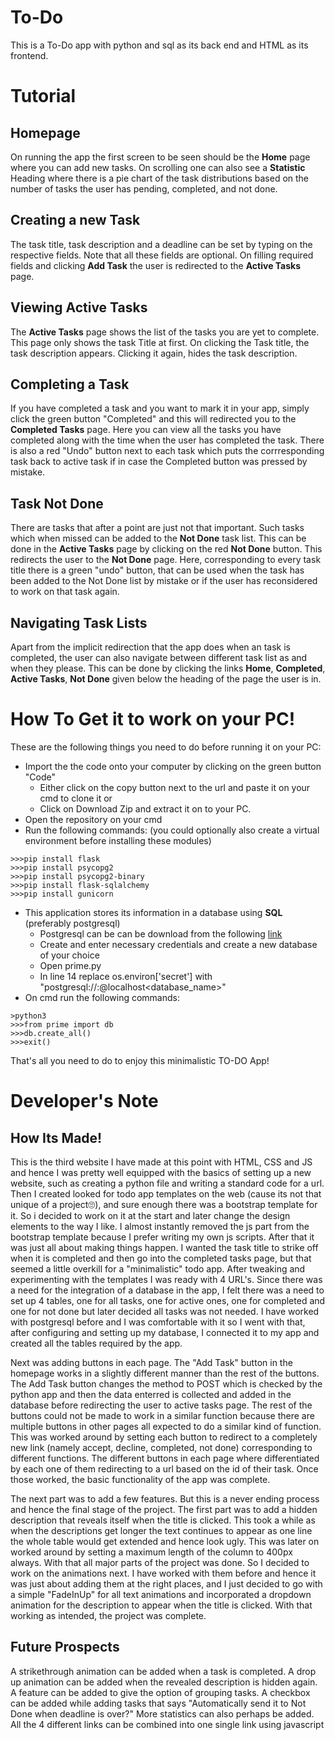 # To-Do

This is a To-Do app with python and sql as its back end and HTML as its frontend.

# Tutorial
## Homepage
On running the app the first screen to be seen should be the **Home** page where you can add new tasks. On scrolling one can also see a **Statistic** Heading where there is a pie chart of the task distributions based on the number of tasks the user has pending, completed, and not done.

## Creating a new Task
The task title, task description and a deadline can be set by typing on the respective fields. Note that all these fields are optional. On filling required fields and clicking **Add Task** the user is redirected to the **Active Tasks** page.

## Viewing Active Tasks
The **Active Tasks** page shows the list of the tasks you are yet to complete. This page only shows the task Title at first. On clicking the Task title, the task description appears. Clicking it again, hides the task description.

## Completing a Task
If you have completed a task and you want to mark it in your app, simply click the green button "Completed" and this will redirected you to the **Completed Tasks** page. Here you can view all the tasks you have completed along with the time when the user has completed the task. There is also a red "Undo" button next to each task which puts the corrresponding task back to active task if in case the Completed button was pressed by mistake.

## Task Not Done
There are tasks that after a point are just not that important. Such tasks which when missed can be added to the **Not Done** task list. This can be done in the **Active Tasks** page by clicking on the red **Not Done** button. This redirects the user to the **Not Done** page. Here, corresponding to every task title there is a green "undo" button, that can be used when the task has been added to the Not Done list by mistake or if the user has reconsidered to work on that task again.

## Navigating Task Lists
Apart from the implicit redirection that the app does when an task is completed, the user can also navigate between different task list as and when they please. This can be done by clicking the links **Home**, **Completed**, **Active Tasks**, **Not Done** given below the heading of the page the user is in.

# How To Get it to work on your PC!

These are the following things you need to do before running it on your PC:
- Import the the code onto your computer by clicking on the green button "Code"
    - Either click on the copy button next to the url and paste it on your cmd to clone it or
    - Click on Download Zip and extract it on to your PC.
- Open the repository on your cmd
- Run the following commands: (you could optionally also create a virtual environment before installing these modules)
```
>>>pip install flask
>>>pip install psycopg2
>>>pip install psycopg2-binary
>>>pip install flask-sqlalchemy
>>>pip install gunicorn
```
- This application stores its information in a database using **SQL** (preferably postgresql)
    - Postgresql can be can be download from the following [link](https://www.postgresql.org/download/)
    - Create and enter necessary credentials and create a new database of your choice
    - Open prime.py
    - In line 14 replace os.environ\['secret'] with "postgresql://<username>:<password>@localhost<database_name>"
- On cmd run the following commands:
```
>python3
>>>from prime import db
>>>db.create_all()
>>>exit()
```

That's all you need to do to enjoy this minimalistic TO-DO App!

# Developer's Note
## How Its Made!
This is the third website I have made at this point with HTML, CSS and JS and hence I was pretty well equipped with the basics of setting up a new website, such as creating a python file and writing a standard code for a url. Then I created looked for todo app templates on the web (cause its not that unique of a project🙄), and sure enough there was a bootstrap template for it. So i decided to work on it at the start and later change the design elements to the way I like. I almost instantly removed the js part from the bootstrap template because I prefer writing my own js scripts. After that it was just all about making things happen. I wanted the task title to strike off when it is completed and then go into the completed tasks page, but that seemed a little overkill for a "minimalistic" todo app. After tweaking and experimenting with the templates I was ready with 4 URL's. Since there was a need for the integration of a database in the app, I felt there was a need to set up 4 tables, one for all tasks, one for active ones, one for completed and one for not done but later decided all tasks was not needed. I have worked with postgresql before and I was comfortable with it so I went with that, after configuring and setting up my database, I connected it to my app and created all the tables required by the app.

Next was adding buttons in each page. The "Add Task" button in the homepage works in a slightly different manner than the rest of the buttons. The Add Task button changes the method to POST which is checked by the python app and then the data enterred is collected and added in the database before redirecting the user to active tasks page. The rest of the buttons could not be made to work in a similar function because there are multiple buttons in other pages all expected to do a similar kind of function. This was worked around by setting each button to redirect to a completely new link (namely accept, decline, completed, not done) corresponding to different functions. The different buttons in each page where differentiated by each one of them redirecting to a url based on the id of their task. Once those worked, the basic functionality of the app was complete.

The next part was to add a few features. But this is a never ending process and hence the final stage of the project. The first part was to add a hidden description that reveals itself when the title is clicked. This took a while as when the descriptions get longer the text continues to appear as one line the whole table would get extended and hence look ugly. This was later on  worked around by setting a maximum length of the column to 400px always. With that all major parts of the project was done. So I decided to work on the animations next. I have worked with them before and hence it was just about adding them at the right places, and I just decided to go with a simple "FadeInUp" for all text animations and incorporated a dropdown animation for the description to appear when the title is clicked. With that working as intended, the project was complete.

## Future Prospects
A strikethrough animation can be added when a task is completed. A drop up animation can be added when the revealed description is hidden again. A feature can be added to give the option of grouping tasks. A checkbox can be added while adding tasks that says "Automatically send it to Not Done when deadline is over?" More statistics can also perhaps be added. All the 4 different links can be combined into one single link using javascript